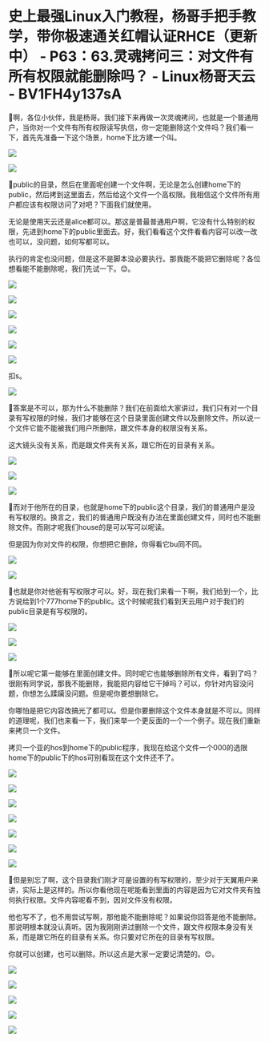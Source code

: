 # 史上最强Linux入门教程，杨哥手把手教学，带你极速通关红帽认证RHCE（更新中） - P63：63.灵魂拷问三：对文件有所有权限就能删除吗？ - Linux杨哥天云 - BV1FH4y137sA

🎼啊，各位小伙伴，我是杨哥。我们接下来再做一次灵魂拷问，也就是一个普通用户，当你对一个文件有所有权限读写执信，你一定能删除这个文件吗？我们看一下，首先先准备一下这个场景，home下比方建一个叫。



![](img/cd8b7f79d243fb88325e3af42363e013_1.png)

![](img/cd8b7f79d243fb88325e3af42363e013_2.png)

🎼public的目录，然后在里面呢创建一个文件啊，无论是怎么创建home下的public，然后拷到这里面去，然后给这个文件一个高权限。我相信这个文件所有用户都应该有权限访问了对吧？下面我们就使用。

无论是使用天云还是alice都可以。那这是普最普通用户啊，它没有什么特别的权限，先进到home下的public里面去。好，我们看看这个文件看看内容可以改一改也可以，没问题，如何写都可以。

执行的肯定也没问题，但是这不是脚本没必要执行。那我能不能把它删除呢？各位想看能不能删除呢，我们先试一下。😊。



![](img/cd8b7f79d243fb88325e3af42363e013_4.png)

![](img/cd8b7f79d243fb88325e3af42363e013_5.png)

![](img/cd8b7f79d243fb88325e3af42363e013_6.png)

![](img/cd8b7f79d243fb88325e3af42363e013_7.png)

![](img/cd8b7f79d243fb88325e3af42363e013_8.png)

![](img/cd8b7f79d243fb88325e3af42363e013_9.png)

扣s。

![](img/cd8b7f79d243fb88325e3af42363e013_11.png)

🎼答案是不可以，那为什么不能删除？我们在前面给大家讲过，我们只有对一个目录有写权限的时候，我们才能够在这个目录里面创建文件以及删除文件。所以说一个文件它能不能被我们用户所删除，跟文件本身的权限没有关系。

这大镜头没有关系，而是跟文件夹有关系，跟它所在的目录有关系。

![](img/cd8b7f79d243fb88325e3af42363e013_13.png)

![](img/cd8b7f79d243fb88325e3af42363e013_14.png)

![](img/cd8b7f79d243fb88325e3af42363e013_15.png)

🎼而对于他所在的目录，也就是home下的public这个目录，我们的普通用户是没有写权限的。换言之，我们的普通用户既没有办法在里面创建文件，同时也不能删除文件。而刚才呢我们house的是可以写可以呢读。

但是因为你对文件的权限，你想把它删除，你得看它bu同不同。

![](img/cd8b7f79d243fb88325e3af42363e013_17.png)

![](img/cd8b7f79d243fb88325e3af42363e013_18.png)

🎼也就是你对他爸有写权限才可以。好，现在我们来看一下啊，我们给到一个，比方说给到1个777home下的public。这个时候呢我们看到天云用户对于我们的public目录是有写权限的。



![](img/cd8b7f79d243fb88325e3af42363e013_20.png)

![](img/cd8b7f79d243fb88325e3af42363e013_21.png)

![](img/cd8b7f79d243fb88325e3af42363e013_22.png)

🎼所以呢它第一能够在里面创建文件。同时呢它也能够删除所有文件，看到了吗？很刚有同学说，那我不能删除，我能把内容给它干掉吗？可以，你针对内容没问题，你想怎么蹂躏没问题。但是呢你要想删除它。

你哪怕是把它内容改搞光了都可以。但是你要删除这个文件本身就是不可以。同样的道理呢，我们也来看一下，我们来举一个更反面的一个一个例子。现在我们重新来拷贝一个文件。

拷贝一个亚的hos到home下的public程序，我现在给这个文件一个000的选限home下的public下的hos可别看现在这个文件还不了。



![](img/cd8b7f79d243fb88325e3af42363e013_24.png)

![](img/cd8b7f79d243fb88325e3af42363e013_25.png)

![](img/cd8b7f79d243fb88325e3af42363e013_26.png)

![](img/cd8b7f79d243fb88325e3af42363e013_27.png)

![](img/cd8b7f79d243fb88325e3af42363e013_28.png)

![](img/cd8b7f79d243fb88325e3af42363e013_29.png)

![](img/cd8b7f79d243fb88325e3af42363e013_30.png)

🎼但是别忘了啊，这个目录我们刚才可是设置的有写权限的，至少对于天翼用户来讲，实际上是这样的。所以你看他现在呢能看到里面的内容是因为它对文件夹有独何执行权限。文件内容呢看不到，因对文件没有权限。

他也写不了，也不用尝试写啊，那他能不能删除呢？如果说你回答是他不能删除。那说明根本就没认真听。因为我刚刚讲过删除一个文件，跟文件权限本身没有关系，而是跟它所在的目录有关系。你只要对它所在的目录有写权限。

你就可以创建，也可以删除。所以这点是大家一定要记清楚的。😊。

![](img/cd8b7f79d243fb88325e3af42363e013_32.png)

![](img/cd8b7f79d243fb88325e3af42363e013_33.png)

![](img/cd8b7f79d243fb88325e3af42363e013_34.png)

![](img/cd8b7f79d243fb88325e3af42363e013_35.png)

![](img/cd8b7f79d243fb88325e3af42363e013_36.png)